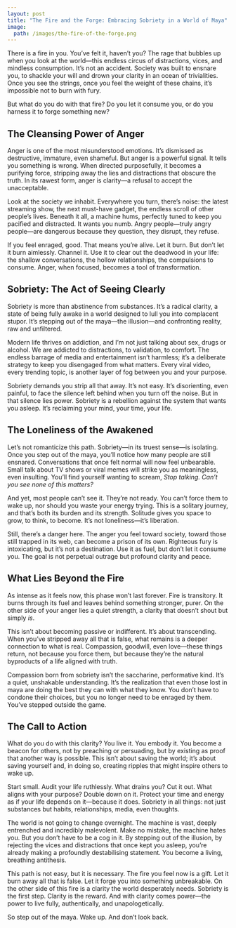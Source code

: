 ```yaml
---
layout: post
title: "The Fire and the Forge: Embracing Sobriety in a World of Maya"
image:
  path: /images/the-fire-of-the-forge.png
---
```


There is a fire in you. You’ve felt it, haven’t you? The rage that bubbles up when you look at the world—this endless circus of distractions, vices, and mindless consumption. It’s not an accident. Society was built to ensnare you, to shackle your will and drown your clarity in an ocean of trivialities. Once you see the strings, once you feel the weight of these chains, it’s impossible not to burn with fury.

But what do you do with that fire? Do you let it consume you, or do you harness it to forge something new?

## The Cleansing Power of Anger

Anger is one of the most misunderstood emotions. It’s dismissed as destructive, immature, even shameful. But anger is a powerful signal. It tells you something is wrong. When directed purposefully, it becomes a purifying force, stripping away the lies and distractions that obscure the truth. In its rawest form, anger is clarity—a refusal to accept the unacceptable.

Look at the society we inhabit. Everywhere you turn, there’s noise: the latest streaming show, the next must-have gadget, the endless scroll of other people’s lives. Beneath it all, a machine hums, perfectly tuned to keep you pacified and distracted. It wants you numb. Angry people—truly angry people—are dangerous because they question, they disrupt, they refuse.

If you feel enraged, good. That means you’re alive. Let it burn. But don’t let it burn aimlessly. Channel it. Use it to clear out the deadwood in your life: the shallow conversations, the hollow relationships, the compulsions to consume. Anger, when focused, becomes a tool of transformation.

## Sobriety: The Act of Seeing Clearly

Sobriety is more than abstinence from substances. It’s a radical clarity, a state of being fully awake in a world designed to lull you into complacent stupor. It’s stepping out of the maya—the illusion—and confronting reality, raw and unfiltered.

Modern life thrives on addiction, and I’m not just talking about sex, drugs or alcohol. We are addicted to distractions, to validation, to comfort. The endless barrage of media and entertainment isn’t harmless; it’s a deliberate strategy to keep you disengaged from what matters. Every viral video, every trending topic, is another layer of fog between you and your purpose.

Sobriety demands you strip all that away. It’s not easy. It’s disorienting, even painful, to face the silence left behind when you turn off the noise. But in that silence lies power. Sobriety is a rebellion against the system that wants you asleep. It’s reclaiming your mind, your time, your life.

## The Loneliness of the Awakened

Let’s not romanticize this path. Sobriety—in its truest sense—is isolating. Once you step out of the maya, you’ll notice how many people are still ensnared. Conversations that once felt normal will now feel unbearable. Small talk about TV shows or viral memes will strike you as meaningless, even insulting. You’ll find yourself wanting to scream, *Stop talking. Can’t you see none of this matters?*

And yet, most people can’t see it. They’re not ready. You can’t force them to wake up, nor should you waste your energy trying. This is a solitary journey, and that’s both its burden and its strength. Solitude gives you space to grow, to think, to become. It’s not loneliness—it’s liberation.

Still, there’s a danger here. The anger you feel toward society, toward those still trapped in its web, can become a prison of its own. Righteous fury is intoxicating, but it’s not a destination. Use it as fuel, but don’t let it consume you. The goal is not perpetual outrage but profound clarity and peace.

## What Lies Beyond the Fire

As intense as it feels now, this phase won’t last forever. Fire is transitory. It burns through its fuel and leaves behind something stronger, purer. On the other side of your anger lies a quiet strength, a clarity that doesn’t shout but simply *is*.

This isn’t about becoming passive or indifferent. It’s about transcending. When you’ve stripped away all that is false, what remains is a deeper connection to what is real. Compassion, goodwill, even love—these things return, not because you force them, but because they’re the natural byproducts of a life aligned with truth.

Compassion born from sobriety isn’t the saccharine, performative kind. It’s a quiet, unshakable understanding. It’s the realization that even those lost in maya are doing the best they can with what they know. You don’t have to condone their choices, but you no longer need to be enraged by them. You’ve stepped outside the game.

## The Call to Action

What do you do with this clarity? You live it. You embody it. You become a beacon for others, not by preaching or persuading, but by existing as proof that another way is possible. This isn’t about saving the world; it’s about saving yourself and, in doing so, creating ripples that might inspire others to wake up.

Start small. Audit your life ruthlessly. What drains you? Cut it out. What aligns with your purpose? Double down on it. Protect your time and energy as if your life depends on it—because it does. Sobriety in all things: not just substances but habits, relationships, media, even thoughts.

The world is not going to change overnight. The machine is vast, deeply entrenched and incredibly malevolent. Make no mistake, the machine hates you. But you don’t have to be a cog in it. By stepping out of the illusion, by rejecting the vices and distractions that once kept you asleep, you’re already making a profoundly destabilising statement. You become a living, breathing antithesis.

This path is not easy, but it is necessary. The fire you feel now is a gift. Let it burn away all that is false. Let it forge you into something unbreakable. On the other side of this fire is a clarity the world desperately needs. Sobriety is the first step. Clarity is the reward. And with clarity comes power—the power to live fully, authentically, and unapologetically.

So step out of the maya. Wake up. And don’t look back.